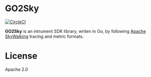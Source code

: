 # GO2Sky

[![CircleCI](https://circleci.com/gh/tetratelabs/go2sky.svg?style=shield)](https://circleci.com/gh/tetratelabs/go2sky)

**GO2Sky** is an intrument SDK library, writen in Go, by following [Apache SkyWalking](https://github.com/apache/incubator-skywalking) tracing and metric formats.


# License
Apache 2.0
